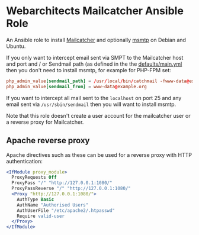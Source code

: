 # Webarchitects Mailcatcher Ansible Role

An Ansible role to install [Mailcatcher](https://mailcatcher.me/) and optionally [msmtp](https://marlam.de/msmtp/) on Debian and Ubuntu.

If you only want to intercept email sent via SMPT to the Mailcatcher host and port and / or Sendmail path (as defined in the the [defaults/main.yml](defaults/main.yml) then you don't need to install msmtp, for example for PHP-FPM set:

```conf
php_admin_value[sendmail_path] = /usr/local/bin/catchmail -fwww-data@example.org
php_admin_value[sendmail_from] = www-data@example.org
```

If you want to intercept all mail sent to the `localhost` on port 25 and any email sent via `/usr/sbin/sendmail` then you will want to install msmtp.

Note that this role doesn't create a user account for the mailcatcher user or a reverse proxy for Mailcatcher.

## Apache reverse proxy

Apache directives such as these can be used for a reverse proxy with HTTP authentication:

```apache
<IfModule proxy_module>
  ProxyRequests Off
  ProxyPass "/" "http://127.0.0.1:1080/"
  ProxyPassReverse "/" "http://127.0.0.1:1080/"
  <Proxy "http://127.0.0.1:1080/">
    AuthType Basic
    AuthName "Authorised Users"
    AuthUserFile "/etc/apache2/.htpasswd"
    Require valid-user
  </Proxy>
</IfModule>
```

